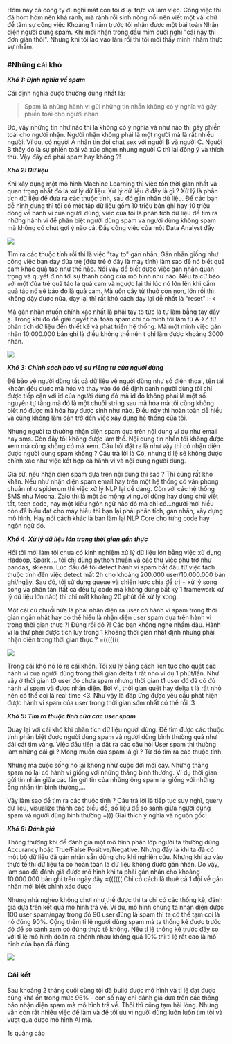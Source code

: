 Hôm nay cả công ty đi nghỉ mát còn tôi ở lại trực và làm việc. Công việc thì đã hòm hòm nên khá rảnh, mà rảnh rỗi sinh nông nổi nên viết một vài chữ để tâm sự công việc
Khoảng 1 năm trước tôi nhận được một bài toán Nhận diện người dùng spam. Khi mới nhận trong đầu mỉm cười nghĩ "cái này thì đơn giản thôi". Nhưng khi tôi lao vào làm rồi thì tôi mới thấy mình nhầm thực sự nhầm.

### **#Những cái khó**
***Khó 1: Định nghĩa về spam***

Cái định nghĩa được thường dùng nhất là:
> Spam là những hành vi gửi những tin nhắn không có ý nghĩa và gây phiền toái cho người nhận

Đó, vậy những tin như nào thì là không có ý nghĩa và như nào thì gây phiền toái cho người nhận. Người nhận không phải là một người mà là rất nhiều người. Ví dụ, có người A nhắn tin đòi chat sex với người B và người C. Người B thấy đó là sự phiền toái và xúc phạm nhưng người C thì lại đồng ý và thích thú. Vậy đây có phải spam hay không ?!

***Khó 2: Dữ liệu***

Khi xây dựng một mô hình Machine Learning thì việc tốn thời gian nhất và quan trọng nhất đó là xử lý dữ liệu. Xử lý dữ liệu ở đây là gì ? Xử lý là phân tích dữ liệu để đưa ra các thuộc tính, sau đó gán nhãn dữ liệu. Để các  bạn dễ hình dung thì tôi có một tập dữ liệu gồm 10 triệu bản ghi hay 10 triệu dòng về hành vi của người dùng, việc của tôi là phân tích dữ liệu để tìm ra những hành vi để phân biệt người dùng spam và người dùng không spam mà không có chút gợi ý nào cả. Đấy công việc của một Data Analyst đấy

![](https://www.altushost.com/wp-content/uploads/2015/09/tumblr_inline_mgmzaaT1od1rxis0k.gif)

Tìm ra các thuộc tính rồi thì là việc "tay to" gán nhãn. Gán nhãn giống như công việc bạn dạy đứa trẻ (đứa trẻ ở đây là máy tính) làm sao để nó biết quả cam khác quả táo như thế nào. Nói vậy để biết được việc gán nhãn quan trọng và quyết định tới sự thành công của mô hình như nào. Nếu ta cứ bảo với một đứa trẻ quả táo là quả cam và ngược lại thì lúc nó lớn lên khi cầm quả táo nó sẽ bảo đó là quả cam. Mà uốn cây từ thuở còn non, lớn rồi thì không dậy được nữa, dạy lại thì rất khó cách dạy lại dễ nhất là "reset" :-<

Mà gán nhãn muốn chính xác nhất là phải tay to tức là tự làm bằng tay đấy ạ. Trong khi đó để giải quyết bài toán spam chỉ có mình tôi làm từ A->Z từ phân tích dữ liệu đến thiết kế và phát triển hệ thống. Mà một mình việc gán nhãn 10.000.000 bản ghi là điều không thể nên t chỉ làm được khoảng 3000 nhãn.

![](https://chumley.barstoolsports.com/union/giphy/2020/07/01/994ce8dd.gif)

***Khó 3: Chính sách bảo vệ sự riêng tư của người dùng***

Để bảo vệ người dùng tất cả dữ liệu về người dùng như số điện thoại, tên tài khoản đều dược mã hóa và thay vào đó để định danh người dùng tôi chỉ được tiếp cận với id của người dùng đó mà id đó không phải là một số nguyên tự tăng mà đó là một chuỗi string sau mã hóa mà tôi cũng không biết nó được mã hóa hay được sinh như nào. Điều này thì hoàn toàn dễ hiểu và cũng không làm cản trở đến việc xây dựng hệ thống của tôi.

Nhưng người ta thường nhận diện spam dựa trên nội dung ví dụ như email hay sms. Còn đây tôi không được làm thế. Nội dung tin nhắn tôi không được xem mà cũng không có mà xem. Câu hỏi đặt ra là như vậy thì có nhận diện được người dùng spam không ? Câu trả lời là Có, nhưng tỉ lệ sẽ không được chính xác như việc kết hợp cả hành vi và nội dung người dùng.

Giả sử, nếu nhận diện spam dựa trên nội dung thì sao ? Thì cũng rất khó khăn. Nếu như nhận diện spam email hay trên một hệ thống có văn phong chuẩn như spiderum thì việc xử lý NLP lại dễ dàng. Còn với các hệ thống SMS như Mocha, Zalo thì là một ác mộng vì người dùng hay dùng chữ viết tắt, teen code, hay một kiểu ngôn ngữ nào đó mà chỉ có...người mới hiểu còn để biểu đạt cho máy hiểu thì bạn lại phải phân tích, gán nhãn, xây dựng mô hình. Hay nói cách khác là bạn làm lại NLP Core cho từng code hay ngôn ngữ đó.

***Khó 4: Xử lý dữ liệu lớn trong thời gian gần thực***

Hồi tôi mới làm tôi chưa có kinh nghiệm xử lý dữ liệu lớn bằng việc xử dụng Hadoop, Spark,... tôi chỉ dùng python thuần và các thư việc phụ trợ như pandas, sklearn. Lúc đầu để tôi detect hành vi spam bắt đầu từ việc tách thuộc tính đến việc detect mất  2h cho khoảng 200.000 user/10.000.000 bản ghi/ngày. Sau đó, tôi sử dụng queue và chiến lược chia để trị + xử lý song song và phân tán (tất cả đều tự code mà không dùng bất kỳ 1 framework xử lý dữ liệu lớn nào) thì chỉ mất khoảng 20 phút để xử lý xong.

Một cái củ chuối nữa là phải nhận diện ra user có hành vi spam trong thời gian ngắn nhất hay có thể hiểu là nhận diện user spam dựa trên hành vi trong thời gian thưc ?!
Đúng rồi đó ?! Các bạn không nghe nhầm đâu. Hành vi là thứ phải được tích luy trong 1 khoảng thời gian nhất định nhưng phải nhận diện trong thời gian thực ? =(((((((

![](https://media1.tenor.com/images/0d2ab2a829a39772546a1439468ad70b/tenor.gif?itemid=5138379)

Trong cái khó nó ló ra cái khôn. Tôi xử lý bằng cách liên tục cho quét các hành vi của người dùng trong thời gian delta t rất nhỏ ví dụ 1 phút/lần. Như vậy ở thời gian t0 user đó chưa spam nhưng thời gian t1 user đó đã có đủ hành vi spam và được nhận diện. Bởi vì, thời gian quét hay delta t là rất nhỏ nên có thể coi là real time <3. Như vậy là đáp ứng được yêu cầu phát hiện được hành vi spam của user trong thời gian sớm nhất có thể rồi :3

***Khó 5: Tìm ra thuộc tính của các user spam***

Quay lại với cái khó khi phân tích dữ liệu người dùng. Để tìm được các thuộc tính phân biệt được người dùng spam và người dùng bình thường quả như đãi cát tìm vàng. 
Việc đầu tiên là đặt ra các câu hỏi User spam thì thường làm những cái gì ? Mong muốn của spam là gì ? Từ đó tìm ra các thuộc tính.

Nhưng mà cuộc sống nó lại không như cuộc đời mới cay. Những thằng spam nó lại có hành vi giống với những thằng bình thường. Ví dụ thời gian gửi tin nhắn giữa các lần gửi tin của những ông spam lại giống với những ông nhắn tin bình thường,...

Vậy làm sao để tìm ra các thuộc tính ? Câu trả lời là tiếp tục suy nghĩ, query dữ liệu, visualize thành các biểu đồ, số liệu để so sánh giữa người dùng spam và người dùng bình thường =)))
Giải thích ý nghĩa và nguồn gốc!

[](https://images.viblo.asia/db0e81b2-7386-4f13-b7c2-dd774aa69f16.jpg)

***Khó 6: Đánh giá***

Thông thường khi để đánh giá một mô hình phân lớp người ta thường dùng Accurancy hoặc True/False Positive/Negative. Nhưng đấy là khi ta đã có một bộ dữ liệu đã gán nhãn sẵn dùng cho khi nghiên cứu. Nhưng khi áp vào thực tế thì dữ liệu ta có hoàn toàn là dữ liệu không được gán nhãn. Do vậy, làm sao để đánh giá được mô hình khi ta phải gán nhãn cho khoảng 10.000.000 bản ghi trên ngày đây =(((((( Chỉ có cách là thuê cả 1 đội về gán nhãn mới biết chính xác được

Nhưng nhà nghèo không chơi như thế được thì ta chỉ có các thống kê, đánh giá dựa trên kết quả mô hình trả về. Ví dụ, mô hình chúng ta nhận diện được 100 user spam/ngày trong đó 90 user đúng là spam thì ta có thể tạm coi là nó đúng 90%. Cộng thêm tỉ lệ người dùng spam mà ta thống kê được trước đó để so sánh xem có đúng thực tế không. Nếu tỉ lệ thống kê trước đây so với tỉ lệ mô hình đoán ra chênh nhau không quá 10% thì tỉ lệ rất cao là mô hình của bạn đã đúng

![](https://images.viblo.asia/db0e81b2-7386-4f13-b7c2-dd774aa69f16.jpg)

### Cái kết

Sau khoảng 2 tháng cuối cùng tôi đã build được mô hình và tỉ lệ đạt được cũng khá ổn trong mức 96% - con số này chỉ đánh giá dựa trên các thông báo nhận diện spam mà mô hình trả về. Thôi thì cũng tạm hài lòng. Nhưng vẫn còn rất nhiều việc để làm và để tối ưu vì người dùng luôn luôn tìm tòi và vượt qua được mô hình AI mà.


1s quảng cáo
[](https://ducthang1996.wordpress.com/2020/11/10/phan-loai-nguoi-dung-spam-rat-la-de/)